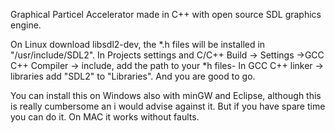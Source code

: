 Graphical Particel Accelerator made in C++ with open source SDL graphics engine. 

On Linux download libsdl2-dev, the *.h files will be installed in "/usr/include/SDL2". In Projects settings and C/C++ Build -> Settings ->GCC C++ Compiler -> include, add the path to your *h files- In GCC C++ linker -> libraries add "SDL2" to "Libraries". And you are good to go. 

You can install this on Windows also with minGW and Eclipse, although this is really cumbersome an i would advise against it. But if you have spare time you can do it. On MAC it works without faults. 


